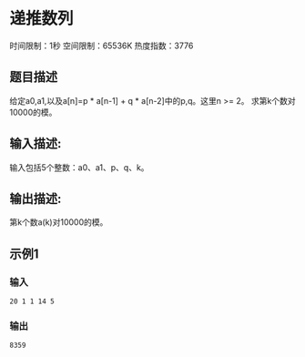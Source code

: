 # 递推数列
时间限制：1秒 空间限制：65536K 热度指数：3776

## 题目描述

给定a0,a1,以及a[n]=p * a[n-1] + q * a[n-2]中的p,q。这里n >= 2。 求第k个数对10000的模。

## 输入描述:
输入包括5个整数：a0、a1、p、q、k。

## 输出描述:
第k个数a(k)对10000的模。

## 示例1
### 输入
```
20 1 1 14 5
```

### 输出
```
8359
```
